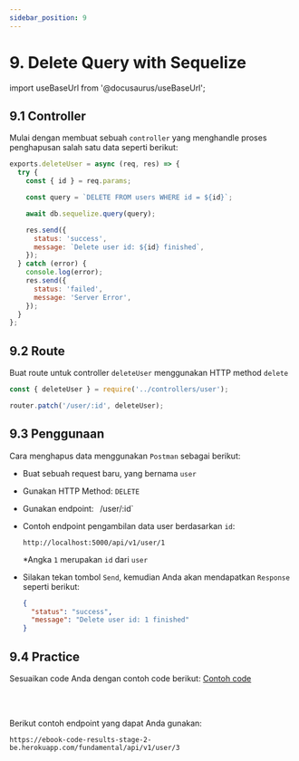 ```yaml
---
sidebar_position: 9
---
```


# 9. Delete Query with Sequelize

import useBaseUrl from '@docusaurus/useBaseUrl';

## 9.1 Controller

Mulai dengan membuat sebuah `controller` yang menghandle proses penghapusan salah satu data seperti berikut:

```js {3,5,7,9-12} title=src/controllers/user.js
exports.deleteUser = async (req, res) => {
  try {
    const { id } = req.params;

    const query = `DELETE FROM users WHERE id = ${id}`;

    await db.sequelize.query(query);

    res.send({
      status: 'success',
      message: `Delete user id: ${id} finished`,
    });
  } catch (error) {
    console.log(error);
    res.send({
      status: 'failed',
      message: 'Server Error',
    });
  }
};
```

## 9.2 Route

Buat route untuk controller `deleteUser` menggunakan HTTP method `delete`

```js {1,3} title=src/routes/index.js
const { deleteUser } = require('../controllers/user');

router.patch('/user/:id', deleteUser);
```

## 9.3 Penggunaan

Cara menghapus data menggunakan `Postman` sebagai berikut:

- Buat sebuah request baru, yang bernama `user`
- Gunakan HTTP Method: `DELETE`
- Gunakan endpoint: ` `/user/:id`
- Contoh endpoint pengambilan data user berdasarkan `id`:
  ```
  http://localhost:5000/api/v1/user/1
  ```
  \*Angka `1` merupakan `id` dari `user`
- Silakan tekan tombol `Send`, kemudian Anda akan mendapatkan `Response` seperti berikut:

  ```json title=Response
  {
    "status": "success",
    "message": "Delete user id: 1 finished"
  }
  ```

## 9.4 Practice

Sesuaikan code Anda dengan contoh code berikut:
<a class="btn-example-code" href="https://github.com/demo-dumbways/ebook-code-results-stage-2-backend/tree/5-expressjs-fundamental/src">
Contoh code
</a>

<br />
<br />

Berikut contoh endpoint yang dapat Anda gunakan:

```
https://ebook-code-results-stage-2-be.herokuapp.com/fundamental/api/v1/user/3
```
